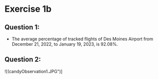 # Exercise 1b

## Question 1:
   - The average percentage of tracked flights of Des Moines Airport from December 21, 2022, to January 19, 2023, is 92.08%.

## Question 2:
![(candyObservation1.JPG")]
